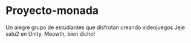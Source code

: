 # Proyecto-monada
Un alegre grupo de estudiantes que disfrutan creando videojuegos
Jeje salu2 en Unity. 
Meowth, bien dicho!
